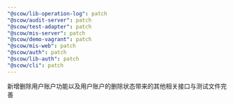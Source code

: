 ```yaml
---
"@scow/lib-operation-log": patch
"@scow/audit-server": patch
"@scow/test-adapter": patch
"@scow/mis-server": patch
"@scow/demo-vagrant": patch
"@scow/mis-web": patch
"@scow/auth": patch
"@scow/lib-auth": patch
"@scow/cli": patch
---
```


新增删除用户账户功能以及用户账户的删除状态带来的其他相关接口与测试文件完善
